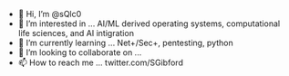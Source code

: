 - 👋 Hi, I’m @sQlc0
- 👀 I’m interested in ...
                            AI/ML derived operating systems, computational life sciences, and AI intigration 
- 🌱 I’m currently learning ...
                            Net+/Sec+, pentesting, python
- 💞️ I’m looking to collaborate on ...
- 📫 How to reach me ...
                            twitter.com/SGibford

<!---
sQlc0/sQlc0 is a ✨ special ✨ repository because its `README.md` (this file) appears on your GitHub profile.
You can click the Preview link to take a look at your changes.
--->
